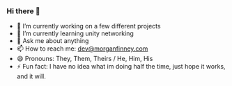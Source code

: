 ### Hi there 👋

- 🔭 I’m currently working on a few different projects
- 🌱 I’m currently learning unity networking
- 💬 Ask me about anything
- 📫 How to reach me: dev@morganfinney.com
- 😄 Pronouns: They, Them, Theirs / He, Him, His
- ⚡ Fun fact: I have no idea what im doing half the time, just hope it works, and it will.
